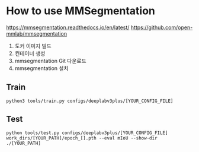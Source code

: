 
# How to use MMSegmentation

https://mmsegmentation.readthedocs.io/en/latest/
https://github.com/open-mmlab/mmsegmentation

1. 도커 이미지 빌드
2. 컨테이너 생성
3. mmsegmentation Git 다운로드
4. mmsegmentation 설치


## Train

```
python3 tools/train.py configs/deeplabv3plus/[YOUR_CONFIG_FILE]
```

## Test

```
python tools/test.py configs/deeplabv3plus/[YOUR_CONFIG_FILE] work_dirs/[YOUR_PATH]/epoch_[].pth --eval mIoU --show-dir ./[YOUR_PATH]
```

